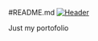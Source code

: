 #README.md
[![Header](https://raw.githubusercontent.com/MartinHeinz/<OWNER>/<OWNER>/readme_header.png "Header")](https://some-url.dev/)

Just my portofolio
